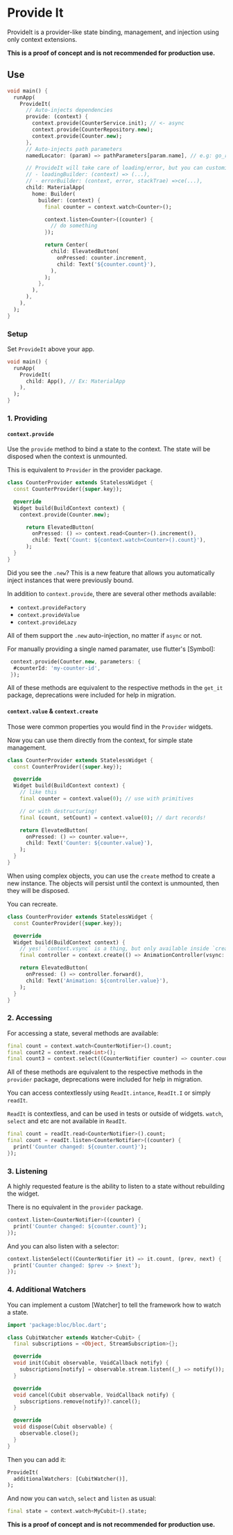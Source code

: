 # Provide It

ProvideIt is a provider-like state binding, management, and injection using only context extensions.

**This is a proof of concept and is not recommended for production use.**

## Use

```dart
void main() {
  runApp(
    ProvideIt(
      // Auto-injects dependencies
      provide: (context) {
        context.provide(CounterService.init); // <- async
        context.provide(CounterRepository.new);
        context.provide(Counter.new);
      },
      // Auto-injects path parameters
      namedLocator: (param) => pathParameters[param.name], // e.g: go_router

      // ProvideIt will take care of loading/error, but you can customize it:
      // - loadingBuilder: (context) => (...),
      // - errorBuilder: (context, error, stackTrae) =>ce(...),
      child: MaterialApp(
        home: Builder(
          builder: (context) {
            final counter = context.watch<Counter>();

            context.listen<Counter>((counter) {
              // do something
            });

            return Center(
              child: ElevatedButton(
                onPressed: counter.increment,
                child: Text('${counter.count}'),
              ),
            );
          },
        ),
      ),
    ),
  );
}
```

### Setup

Set `ProvideIt` above your app.

```dart
void main() {
  runApp(
    ProvideIt(
      child: App(), // Ex: MaterialApp
    ),
  );
}
```

### 1. Providing

#### `context.provide`

Use the `provide` method to bind a state to the context. The state will be disposed when the context is unmounted.

This is equivalent to `Provider` in the provider package.

```dart
class CounterProvider extends StatelessWidget {
  const CounterProvider({super.key});

  @override
  Widget build(BuildContext context) {
    context.provide(Counter.new);

      return ElevatedButton(
        onPressed: () => context.read<Counter>().increment(),
        child: Text('Count: ${context.watch<Counter>().count}'),
      );
  }
}
```

Did you see the `.new`? This is a new feature that allows you automatically inject instances that were previously bound.

In addition to `context.provide`, there are several other methods available:

- `context.provideFactory`
- `context.provideValue`
- `context.provideLazy`

All of them support the `.new` auto-injection, no matter if `async` or not.

For manually providing a single named paramater, use flutter's [Symbol]:

```dart
 context.provide(Counter.new, parameters: {
  #counterId: 'my-counter-id',
 });
```

All of these methods are equivalent to the respective methods in the `get_it` package, deprecations were included for help in migration.

#### `context.value` & `context.create`

Those were common properties you would find in the `Provider` widgets.

Now you can use them directly from the context, for simple state management.

```dart
class CounterProvider extends StatelessWidget {
  const CounterProvider({super.key});

  @override
  Widget build(BuildContext context) {
    // like this
    final counter = context.value(0); // use with primitives

    // or with destructuring!
    final (count, setCount) = context.value(0); // dart records!

    return ElevatedButton(
      onPressed: () => counter.value++,
      child: Text('Counter: ${counter.value}'),
    );
  }
}
```

When using complex objects, you can use the `create` method to create a new instance. The objects will persist until the context is unmounted, then they will be disposed.

You can recreate.

```dart
class CounterProvider extends StatelessWidget {
  const CounterProvider({super.key});

  @override
  Widget build(BuildContext context) {
    // yes! `context.vsync` is a thing, but only available inside `create`.
    final controller = context.create(() => AnimationController(vsync: context.vsync));

    return ElevatedButton(
      onPressed: () => controller.forward(),
      child: Text('Animation: ${controller.value}'),
    );
  }
}
```

### 2. Accessing

For accessing a state, several methods are available:

```dart
final count = context.watch<CounterNotifier>().count;
final count2 = context.read<int>();
final count3 = context.select((CounterNotifier counter) => counter.count);
```

All of these methods are equivalent to the respective methods in the `provider` package, deprecations were included for help in migration.

You can access contextlessly using `ReadIt.intance`, `ReadIt.I` or simply `readIt`.

`ReadIt` is contextless, and can be used in tests or outside of widgets. `watch`, `select` and etc are not available in `ReadIt`.

```dart
final count = readIt.read<CounterNotifier>().count;
final count = readIt.listen<CounterNotifier>((counter) {
  print('Counter changed: ${counter.count}');
});
```

### 3. Listening

A highly requested feature is the ability to listen to a state without rebuilding the widget.

There is no equivalent in the `provider` package.

```dart
context.listen<CounterNotifier>((counter) {
  print('Counter changed: ${counter.count}');
});
```

And you can also listen with a selector:

```dart
context.listenSelect((CounterNotifier it) => it.count, (prev, next) {
  print('Counter changed: $prev -> $next');
});
```

### 4. Additional Watchers

You can implement a custom [Watcher] to tell the framework how to watch a state.

```dart
import 'package:bloc/bloc.dart';

class CubitWatcher extends Watcher<Cubit> {
  final subscriptions = <Object, StreamSubscription>{};

  @override
  void init(Cubit observable, VoidCallback notify) {
    subscriptions[notify] = observable.stream.listen((_) => notify());
  }

  @override
  void cancel(Cubit observable, VoidCallback notify) {
    subscriptions.remove(notify)?.cancel();
  }

  @override
  void dispose(Cubit observable) {
    observable.close();
  }
}
```

Then you can add it:

```dart
ProvideIt(
  additionalWatchers: [CubitWatcher()],
);
```

And now you can `watch`, `select` and `listen` as usual:

```dart
final state = context.watch<MyCubit>().state;
```

**This is a proof of concept and is not recommended for production use.**